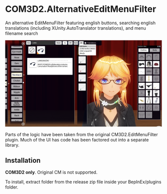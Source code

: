 # COM3D2.AlternativeEditMenuFilter

An alternative EditMenuFilter featuring english buttons, searching english translations (including XUnity.AutoTranslator translations), and menu filename search

![Screenshot](Screenshot.png?raw=true "Screenshot")

Parts of the logic have been taken from the original CM3D2.EditMenuFilter plugin. Much of the UI has code has been factored out into a separate library.

## Installation

**COM3D2 only**. Original CM is not supported.

To install, extract folder from the release zip file inside your BepInEx/plugins folder.
